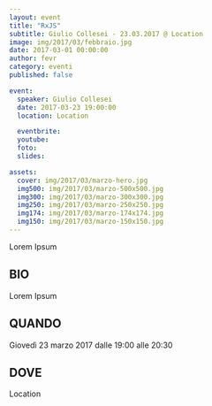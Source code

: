```yaml
---
layout: event
title: "RxJS"
subtitle: Giulio Collesei - 23.03.2017 @ Location
image: img/2017/03/febbraio.jpg
date: 2017-03-01 00:00:00
author: fevr
category: eventi
published: false

event:
  speaker: Giulio Collesei
  date: 2017-03-23 19:00:00
  location: Location

  eventbrite: 
  youtube: 
  foto: 
  slides:

assets:
  cover: img/2017/03/marzo-hero.jpg
  img500: img/2017/03/marzo-500x500.jpg
  img300: img/2017/03/marzo-300x300.jpg
  img250: img/2017/03/marzo-250x250.jpg
  img174: img/2017/03/marzo-174x174.jpg
  img150: img/2017/03/marzo-150x150.jpg
---
```


Lorem Ipsum

## BIO

Lorem Ipsum

## QUANDO

Giovedì 23 marzo 2017 dalle 19:00 alle 20:30

## DOVE

Location

